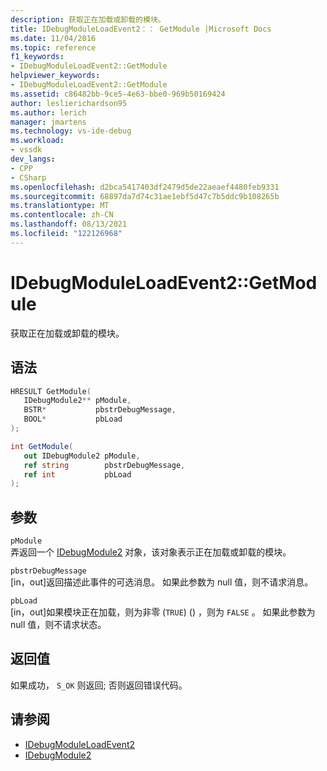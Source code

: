 ```yaml
---
description: 获取正在加载或卸载的模块。
title: IDebugModuleLoadEvent2：： GetModule |Microsoft Docs
ms.date: 11/04/2016
ms.topic: reference
f1_keywords:
- IDebugModuleLoadEvent2::GetModule
helpviewer_keywords:
- IDebugModuleLoadEvent2::GetModule
ms.assetid: c86482bb-9ce5-4e63-bbe0-969b50169424
author: leslierichardson95
ms.author: lerich
manager: jmartens
ms.technology: vs-ide-debug
ms.workload:
- vssdk
dev_langs:
- CPP
- CSharp
ms.openlocfilehash: d2bca5417403df2479d5de22aeaef4480feb9331
ms.sourcegitcommit: 68897da7d74c31ae1ebf5d47c7b5ddc9b108265b
ms.translationtype: MT
ms.contentlocale: zh-CN
ms.lasthandoff: 08/13/2021
ms.locfileid: "122126968"
---
```

# <a name="idebugmoduleloadevent2getmodule"></a>IDebugModuleLoadEvent2::GetModule
获取正在加载或卸载的模块。

## <a name="syntax"></a>语法

```cpp
HRESULT GetModule( 
   IDebugModule2** pModule,
   BSTR*           pbstrDebugMessage,
   BOOL*           pbLoad
);
```

```csharp
int GetModule( 
   out IDebugModule2 pModule,
   ref string        pbstrDebugMessage,
   ref int           pbLoad
);
```

## <a name="parameters"></a>参数
`pModule`\
弄返回一个 [IDebugModule2](../../../extensibility/debugger/reference/idebugmodule2.md) 对象，该对象表示正在加载或卸载的模块。

`pbstrDebugMessage`\
[in，out]返回描述此事件的可选消息。 如果此参数为 null 值，则不请求消息。

`pbLoad`\
[in，out]如果模块正在加载，则为非零 (`TRUE`)  () ，则为 `FALSE` 。 如果此参数为 null 值，则不请求状态。

## <a name="return-value"></a>返回值
 如果成功， `S_OK` 则返回; 否则返回错误代码。

## <a name="see-also"></a>请参阅
- [IDebugModuleLoadEvent2](../../../extensibility/debugger/reference/idebugmoduleloadevent2.md)
- [IDebugModule2](../../../extensibility/debugger/reference/idebugmodule2.md)
